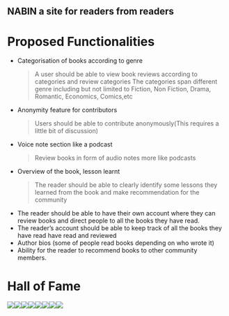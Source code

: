 ## NABIN  a site for readers from readers

# Proposed Functionalities

* Categorisation of books according to genre
   > A user should be able to view book reviews according to categories and review categories
   > The categories span different genre including but not limited to Fiction, Non Fiction, Drama, Romantic, Economics, Comics,etc
* Anonymity feature for contributors
   > Users should be able to contribute anonymously(This requires a little bit of discussion)
* Voice note section like a podcast
   > Review books in form of audio notes more like podcasts
* Overview of the book, lesson learnt
   > The reader should be able to clearly identify some lessons they learned from the book and make recommendation for the community
* The reader should be able to have their own account where they can review books and direct people to all the books they have read.
* The reader’s account should be able to keep track of all the books they have read have read and reviewed
* Author bios (some of people read books depending on who wrote it)
* Ability for the reader to recommend books to other community members.

# Hall of Fame
[![](https://sourcerer.io/fame/BaharaJr/nab-in/bookish-broccoli/images/0)](https://sourcerer.io/fame/BaharaJr/nab-in/bookish-broccoli/links/0)[![](https://sourcerer.io/fame/BaharaJr/nab-in/bookish-broccoli/images/1)](https://sourcerer.io/fame/BaharaJr/nab-in/bookish-broccoli/links/1)[![](https://sourcerer.io/fame/BaharaJr/nab-in/bookish-broccoli/images/2)](https://sourcerer.io/fame/BaharaJr/nab-in/bookish-broccoli/links/2)[![](https://sourcerer.io/fame/BaharaJr/nab-in/bookish-broccoli/images/3)](https://sourcerer.io/fame/BaharaJr/nab-in/bookish-broccoli/links/3)[![](https://sourcerer.io/fame/BaharaJr/nab-in/bookish-broccoli/images/4)](https://sourcerer.io/fame/BaharaJr/nab-in/bookish-broccoli/links/4)[![](https://sourcerer.io/fame/BaharaJr/nab-in/bookish-broccoli/images/5)](https://sourcerer.io/fame/BaharaJr/nab-in/bookish-broccoli/links/5)[![](https://sourcerer.io/fame/BaharaJr/nab-in/bookish-broccoli/images/6)](https://sourcerer.io/fame/BaharaJr/nab-in/bookish-broccoli/links/6)[![](https://sourcerer.io/fame/BaharaJr/nab-in/bookish-broccoli/images/7)](https://sourcerer.io/fame/BaharaJr/nab-in/bookish-broccoli/links/7)


